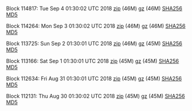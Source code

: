 Block 114817: Tue Sep  4 01:30:02 UTC 2018 [zip](https://files.01coin.io/mainnet/2018-09-04/bootstrap.dat.zip) (46M) [gz](https://files.01coin.io/mainnet/2018-09-04/bootstrap.dat.tar.gz) (46M) [SHA256](https://files.01coin.io/mainnet/2018-09-04/sha256.txt) [MD5](https://files.01coin.io/mainnet/2018-09-04/md5.txt)

Block 114264: Mon Sep  3 01:30:02 UTC 2018 [zip](https://files.01coin.io/mainnet/2018-09-03/bootstrap.dat.zip) (46M) [gz](https://files.01coin.io/mainnet/2018-09-03/bootstrap.dat.tar.gz) (46M) [SHA256](https://files.01coin.io/mainnet/2018-09-03/sha256.txt) [MD5](https://files.01coin.io/mainnet/2018-09-03/md5.txt)

Block 113725: Sun Sep  2 01:30:01 UTC 2018 [zip](https://files.01coin.io/mainnet/2018-09-02/bootstrap.dat.zip) (46M) [gz](https://files.01coin.io/mainnet/2018-09-02/bootstrap.dat.tar.gz) (45M) [SHA256](https://files.01coin.io/mainnet/2018-09-02/sha256.txt) [MD5](https://files.01coin.io/mainnet/2018-09-02/md5.txt)

Block 113166: Sat Sep  1 01:30:01 UTC 2018 [zip](https://files.01coin.io/mainnet/2018-09-01/bootstrap.dat.zip) (45M) [gz](https://files.01coin.io/mainnet/2018-09-01/bootstrap.dat.tar.gz) (45M) [SHA256](https://files.01coin.io/mainnet/2018-09-01/sha256.txt) [MD5](https://files.01coin.io/mainnet/2018-09-01/md5.txt)

Block 112634: Fri Aug 31 01:30:01 UTC 2018 [zip](https://files.01coin.io/mainnet/2018-08-31/bootstrap.dat.zip) (45M) [gz](https://files.01coin.io/mainnet/2018-08-31/bootstrap.dat.tar.gz) (45M) [SHA256](https://files.01coin.io/mainnet/2018-08-31/sha256.txt) [MD5](https://files.01coin.io/mainnet/2018-08-31/md5.txt)

Block 112131: Thu Aug 30 01:30:02 UTC 2018 [zip](https://files.01coin.io/mainnet/2018-08-30/bootstrap.dat.zip) (45M) [gz](https://files.01coin.io/mainnet/2018-08-30/bootstrap.dat.tar.gz) (45M) [SHA256](https://files.01coin.io/mainnet/2018-08-30/sha256.txt) [MD5](https://files.01coin.io/mainnet/2018-08-30/md5.txt)
